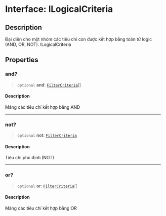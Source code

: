 # Interface: ILogicalCriteria

## Description

Đại diện cho một nhóm các tiêu chí con được kết hợp bằng toán tử logic (AND, OR, NOT).
ILogicalCriteria

## Properties

<a id="and"></a>

### and?

> `optional` **and**: [`FilterCriteria`](/libraries/common-application/TypeAlias.FilterCriteria.md)[]

#### Description

Mảng các tiêu chí kết hợp bằng AND

---

<a id="not"></a>

### not?

> `optional` **not**: [`FilterCriteria`](/libraries/common-application/TypeAlias.FilterCriteria.md)

#### Description

Tiêu chí phủ định (NOT)

---

<a id="or"></a>

### or?

> `optional` **or**: [`FilterCriteria`](/libraries/common-application/TypeAlias.FilterCriteria.md)[]

#### Description

Mảng các tiêu chí kết hợp bằng OR

